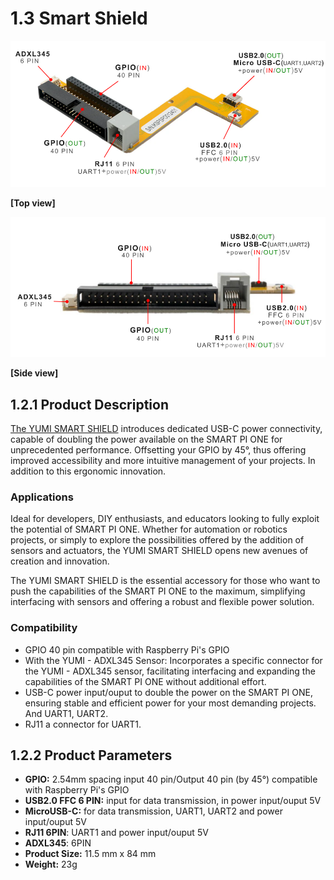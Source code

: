 # 1.3 Smart Shield
<img src="../../img/SmartPi/Yumi_Components/SmartShield_specifications/smart_shield_top.png" width="600" alt="Top view"><p align="left">**[Top view]**</p>


<img src="../../img/SmartPi/Yumi_Components/SmartShield_specifications/smart_shield_side.png" width="600" alt="Top view"><p align="left">**[Side view]**</p>

## 1.2.1 Product Description
[The YUMI SMART SHIELD](https://wanhao-europe.com/en/collections/yumi-retro-gaming/products/yumi-smart-smart-shield-compatible-smart-pi-one) introduces dedicated USB-C power connectivity, capable of doubling the power available on the SMART PI ONE for unprecedented performance.
Offsetting your GPIO by 45°, thus offering improved accessibility and more intuitive management of your projects. In addition to this ergonomic innovation. 



### Applications
Ideal for developers, DIY enthusiasts, and educators looking to fully exploit the potential of SMART PI ONE. Whether for automation or robotics projects, or simply to explore the possibilities offered by the addition of sensors and actuators, the YUMI SMART SHIELD opens new avenues of creation and innovation.

The YUMI SMART SHIELD is the essential accessory for those who want to push the capabilities of the SMART PI ONE to the maximum, simplifying interfacing with sensors and offering a robust and flexible power solution.

### Compatibility
 * GPIO 40 pin compatible with Raspberry Pi's GPIO
 * With the YUMI - ADXL345 Sensor: Incorporates a specific connector for the YUMI - ADXL345 sensor, facilitating interfacing and expanding the capabilities of the SMART PI ONE without additional effort.
 * USB-C power input/ouput to double the power on the SMART PI ONE, ensuring stable and efficient power for your most demanding projects. And UART1, UART2.
 * RJ11 a connector for UART1.

 

## 1.2.2 Product Parameters
* **GPIO:** 2.54mm spacing input 40 pin/Output 40 pin (by 45°) compatible with Raspberry Pi's GPIO
* **USB2.0 FFC 6 PIN:** input for data transmission, in power input/ouput 5V
* **MicroUSB-C:** for data transmission, UART1, UART2 and power input/ouput 5V
* **RJ11 6PIN**: UART1 and power input/ouput 5V
* **ADXL345**: 6PIN
* **Product Size:** 11.5 mm x 84 mm
* **Weight:** 23g